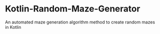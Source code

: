 # Kotlin-Random-Maze-Generator
An automated maze generation algorithm method to create random mazes in Kotlin

